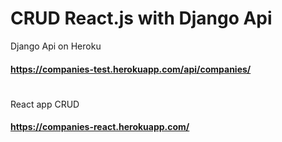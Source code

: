 # CRUD React.js with Django Api
Django Api on Heroku
#### https://companies-test.herokuapp.com/api/companies/
#
React app CRUD
#### https://companies-react.herokuapp.com/
